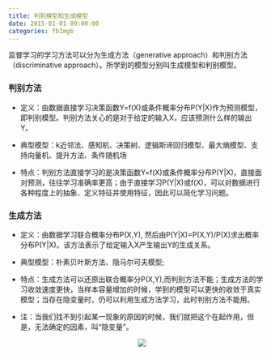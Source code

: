 ```yaml
---
title: 判别模型和生成模型
date: 2015-01-01 09:00:00
categories: fbImgb
---
```


<script type="text/javascript" src="http://cdn.mathjax.org/mathjax/latest/MathJax.js?config=default"></script>

   监督学习的学习方法可以分为生成方法（generative approach）和判别方法（discriminative approach）。所学到的模型分别叫生成模型和判别模型。

### 判别方法

* 定义：由数据直接学习决策函数Y=f(X)或条件概率分布P(Y|X)作为预测模型，即判别模型。判别方法关心的是对于给定的输入X，应该预测什么样的输出Y。

* 典型模型：k近邻法、感知机、决策树、逻辑斯谛回归模型、最大熵模型、支持向量机、提升方法、条件随机场

* 特点：判别方法直接学习的是决策函数Y=f(X)或条件概率分布P(Y|X)，直接面对预测，往往学习准确率更高；由于直接学习P(Y|X)或f(X)，可以对数据进行各种程度上的抽象、定义特征并使用特征，因此可以简化学习问题。
   
### 生成方法
   
* 定义：由数据学习联合概率分布P(X,Y), 然后由P(Y|X)=P(X,Y)/P(X)求出概率分布P(Y|X)。该方法表示了给定输入X产生输出Y的生成关系。

* 典型模型：朴素贝叶斯方法、隐马尔可夫模型;

* 特点：生成方法可以还原出联合概率分P(X,Y),而判别方法不能；生成方法的学习收敛速度更快，当样本容量增加的时候，学到的模型可以更快的收敛于真实模型；当存在隐变量时，仍可以利用生成方法学习，此时判别方法不能用。			

* 注：当我们找不到引起某一现象的原因的时候，我们就把这个在起作用，但是，无法确定的因素，叫“隐变量”。
   
   <center><img src="{{ site.baseurl }}/images/pdBase/imgb_gendis1.png"></center>
